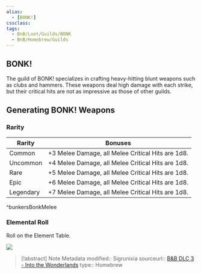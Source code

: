 ```yaml
---
alias:
  - [BONK!]
cssclass: 
tags:
  - BnB/Loot/Guilds/BONK
  - BnB/Homebrew/Guilds
---
```

## BONK!

The guild of BONK! specializes in crafting heavy-hitting blunt weapons such as clubs and hammers. These weapons deal high damage with each strike, but their critical hits are not as impressive as those of other guilds.

## Generating BONK! Weapons
### Rarity

| Rarity    | Bonuses                                           |
| --------- | ------------------------------------------------- |
| Common    | +3 Melee Damage, all Melee Critical Hits are 1d8. |
| Uncommon  | +4 Melee Damage, all Melee Critical Hits are 1d8. |
| Rare      | +5 Melee Damage, all Melee Critical Hits are 1d8. |
| Epic      | +6 Melee Damage, all Melee Critical Hits are 1d8. |
| Legendary | +7 Melee Damage, all Melee Critical Hits are 1d8. |
^bunkersBonkMelee
### Elemental Roll

Roll on the Element Table.

![](Elemental-Table.md#^bunkersElemental)

> [!abstract] Note Metadata
> modified:: Sigrunixia
> sourceurl:: [B&B DLC 3 - Into the Wonderlands](https://docs.google.com/document/d/1MLOgrWwcLNTnP9PuXrKiLImy7SUh4hXO8arVUAlmdp0/edit)
> type:: Homebrew


